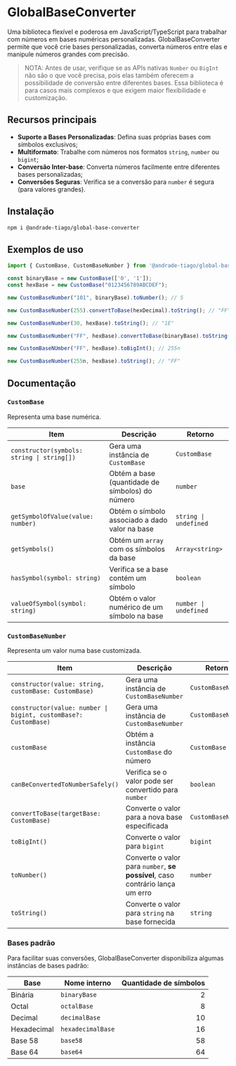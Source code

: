 # GlobalBaseConverter

Uma biblioteca flexível e poderosa em JavaScript/TypeScript para trabalhar com números em bases numéricas personalizadas.
GlobalBaseConverter permite que você crie bases personalizadas, converta números entre elas e manipule números grandes com precisão.

> NOTA: Antes de usar, verifique se as APIs nativas `Number` ou `BigInt` não são o que você precisa,
pois elas também oferecem a possibilidade de conversão entre diferentes bases.
Essa biblioteca é para casos mais complexos e que exigem maior flexibilidade e customização.

## Recursos principais

- **Suporte a Bases Personalizadas**: Defina suas próprias bases com símbolos exclusivos;
- **Multiformato**: Trabalhe com números nos formatos `string`, `number` ou `bigint`;
- **Conversão Inter-base**: Converta números facilmente entre diferentes bases personalizadas;
- **Conversões Seguras**: Verifica se a conversão para `number` é segura (para valores grandes).

## Instalação

```bash
npm i @andrade-tiago/global-base-converter
```

## Exemplos de uso

```ts
import { CustomBase, CustomBaseNumber } from '@andrade-tiago/global-base-converter';

const binaryBase = new CustomBase(['0', '1']);
const hexBase = new CustomBase("0123456789ABCDEF");

new CustomBaseNumber("101", binaryBase).toNumber(); // 5

new CustomBaseNumber(255).convertToBase(hexDecimal).toString(); // "FF"

new CustomBaseNumber(30, hexBase).toString(); // "1E"

new CustomBaseNumber("FF", hexBase).convertToBase(binaryBase).toString(); // "11111111"

new CustomBaseNUmber("FF", hexBase).toBigInt(); // 255n

new CustomBaseNumber(255n, hexBase).toString(); // "FF"
```

## Documentação

### `CustomBase`

Representa uma base numérica.

| Item | Descrição | Retorno |
| --- | --- | --- |
| `constructor(symbols: string \| string[])` | Gera uma instância de `CustomBase` | `CustomBase` |
| `base` | Obtém a base (quantidade de símbolos) do número | `number` |
| `getSymbolOfValue(value: number)` | Obtém o símbolo associado a dado valor na base | `string \| undefined` |
| `getSymbols()` | Obtém um `array` com os símbolos da base | `Array<string>` |
| `hasSymbol(symbol: string)` | Verifica se a base contém um símbolo | `boolean` |
| `valueOfSymbol(symbol: string)` | Obtém o valor numérico de um símbolo na base | `number \| undefined` |


### `CustomBaseNumber`

Representa um valor numa base customizada.

| Item | Descrição | Retorno |
| --- | --- | --- |
| `constructor(value: string, customBase: CustomBase)` | Gera uma instância de `CustomBaseNumber` | `CustomBaseNumber` |
| `constructor(value: number \| bigint, customBase?: CustomBase)` | Gera uma instância de `CustomBaseNumber` | `CustomBaseNumber` |
| `customBase` | Obtém a instância `CustomBase` do número | `CustomBase` |
| `canBeConvertedToNumberSafely()` | Verifica se o valor pode ser convertido para `number` | `boolean` |
| `convertToBase(targetBase: CustomBase)` | Converte o valor para a nova base especificada | `CustomBaseNumber` |
| `toBigInt()` | Converte o valor para `bigint` | `bigint` |
| `toNumber()` | Converte o valor para `number`, **se possível**, caso contrário lança um erro | `number` |
| `toString()` | Converte o valor para `string` na base fornecida | `string` |

### Bases padrão

Para facilitar suas conversões, GlobalBaseConverter disponibiliza algumas instâncias de bases padrão:

| Base | Nome interno | Quantidade de símbolos |
| --- | --- | ---: |
| Binária | `binaryBase` | 2 |
| Octal | `octalBase` | 8 |
| Decimal | `decimalBase` | 10 |
| Hexadecimal | `hexadecimalBase` | 16 |
| Base 58 | `base58` | 58 |
| Base 64 | `base64` | 64 |
